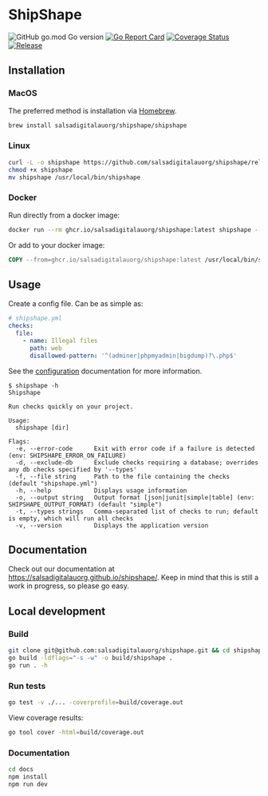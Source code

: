 # ShipShape
![GitHub go.mod Go version](https://img.shields.io/github/go-mod/go-version/salsadigitalauorg/shipshape)
[![Go Report Card](https://goreportcard.com/badge/github.com/salsadigitalauorg/shipshape)](https://goreportcard.com/report/github.com/salsadigitalauorg/shipshape)
[![Coverage Status](https://coveralls.io/repos/github/salsadigitalauorg/shipshape/badge.svg?branch=main)](https://coveralls.io/github/salsadigitalauorg/shipshape?branch=main)
[![Release](https://img.shields.io/github/v/release/salsadigitalauorg/shipshape)](https://github.com/salsadigitalauorg/shipshape/releases/latest)

## Installation

### MacOS

The preferred method is installation via [Homebrew](https://brew.sh/).
```sh
brew install salsadigitalauorg/shipshape/shipshape
```

### Linux

```sh
curl -L -o shipshape https://github.com/salsadigitalauorg/shipshape/releases/latest/download/shipshape-$(uname -s)-$(uname -m)
chmod +x shipshape
mv shipshape /usr/local/bin/shipshape
```

### Docker

Run directly from a docker image:
```sh
docker run --rm ghcr.io/salsadigitalauorg/shipshape:latest shipshape --version
```

Or add to your docker image:
```Dockerfile
COPY --from=ghcr.io/salsadigitalauorg/shipshape:latest /usr/local/bin/shipshape /usr/local/bin/shipshape
```

## Usage
Create a config file. Can be as simple as:
```yaml
# shipshape.yml
checks:
  file:
    - name: Illegal files
      path: web
      disallowed-pattern: '^(adminer|phpmyadmin|bigdump)?\.php$'
```
See the [configuration](https://salsadigitalauorg.github.io/shipshape/config) documentation for more information.

```
$ shipshape -h
Shipshape

Run checks quickly on your project.

Usage:
  shipshape [dir]

Flags:
  -e, --error-code      Exit with error code if a failure is detected (env: SHIPSHAPE_ERROR_ON_FAILURE)
  -d, --exclude-db      Exclude checks requiring a database; overrides any db checks specified by '--types'
  -f, --file string     Path to the file containing the checks (default "shipshape.yml")
  -h, --help            Displays usage information
  -o, --output string   Output format [json|junit|simple|table] (env: SHIPSHAPE_OUTPUT_FORMAT) (default "simple")
  -t, --types strings   Comma-separated list of checks to run; default is empty, which will run all checks
  -v, --version         Displays the application version
```

## Documentation
Check out our documentation at https://salsadigitalauorg.github.io/shipshape/. Keep in mind that this is still a work in progress, so please go easy.

## Local development

### Build
```sh
git clone git@github.com:salsadigitalauorg/shipshape.git && cd shipshape
go build -ldflags="-s -w" -o build/shipshape .
go run . -h
```

### Run tests
```sh
go test -v ./... -coverprofile=build/coverage.out
```

View coverage results:
```sh
go tool cover -html=build/coverage.out
```

### Documentation
```sh
cd docs
npm install
npm run dev
```
